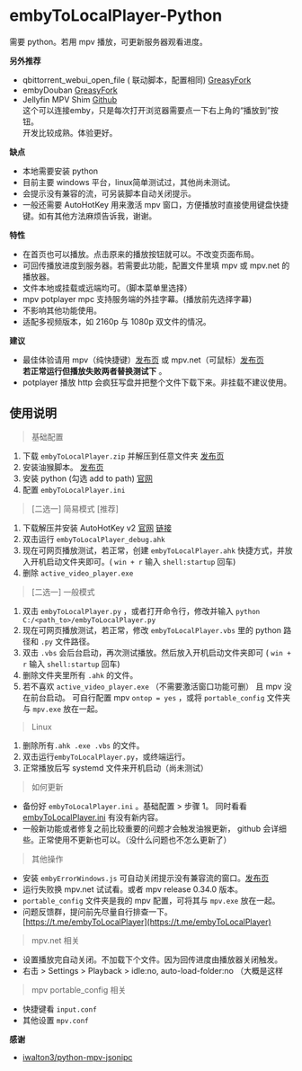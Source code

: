 # embyToLocalPlayer-Python

需要 python。若用 mpv 播放，可更新服务器观看进度。

**另外推荐**

* qbittorrent\_webui\_open_file (
  联动脚本，配置相同) [GreasyFork](https://greasyfork.org/zh-CN/scripts/450015-qbittorrent-webui-open-file?locale_override=1)
* embyDouban [GreasyFork](https://greasyfork.org/zh-CN/scripts/449894-embydouban?locale_override=1)
* Jellyfin MPV Shim [Github](https://github.com/jellyfin/jellyfin-mpv-shim)  
  这个可以连接emby，只是每次打开浏览器需要点一下右上角的“播放到”按钮。  
  开发比较成熟。体验更好。

**缺点**

* 本地需要安装 python
* 目前主要 windows 平台，linux简单测试过，其他尚未测试。
* 会提示没有兼容的流，可另装脚本自动关闭提示。
* 一般还需要 AutoHotKey 用来激活 mpv 窗口，方便播放时直接使用键盘快捷键。如有其他方法麻烦告诉我，谢谢。

**特性**

* 在首页也可以播放。点击原来的播放按钮就可以。不改变页面布局。
* 可回传播放进度到服务器。若需要此功能，配置文件里填 mpv 或 mpv.net 的播放器。
* 文件本地或挂载或远端均可。（脚本菜单里选择）
* mpv potplayer mpc 支持服务端的外挂字幕。(播放前先选择字幕)
* 不影响其他功能使用。
* 适配多视频版本，如 2160p 与 1080p 双文件的情况。

**建议**

* 最佳体验请用 mpv（纯快捷键）[发布页](https://sourceforge.net/projects/mpv-player-windows/files/release/) 或
  mpv.net（可鼠标）[发布页](https://github.com/stax76/mpv.net/releases)  
  **若正常运行但播放失败两者替换测试下** 。
* potplayer 播放 http 会疯狂写盘并把整个文件下载下来。非挂载不建议使用。

## 使用说明

> 基础配置

1. 下载 `embyToLocalPlayer.zip` 并解压到任意文件夹 [发布页](https://github.com/kjtsune/embyToLocalPlayer/releases)
2. 安装油猴脚本。 [发布页](https://greasyfork.org/zh-CN/scripts/448648-embytolocalplayer?locale_override=1)
3. 安装 python (勾选 add to path) [官网](https://www.python.org/downloads/)
4. 配置 `embyToLocalPlayer.ini`

> [二选一] 简易模式 [推荐]

1. 下载解压并安装 AutoHotKey v2 [官网](https://www.autohotkey.com/) [链接](https://www.autohotkey.com/download/ahk-v2.zip)
2. 双击运行 `embyToLocalPlayer_debug.ahk`
3. 现在可网页播放测试，若正常，创建 `embyToLocalPlayer.ahk` 快捷方式，并放入开机启动文件夹即可。( `win + r` 输入 `shell:startup` 回车)
4. 删除 `active_video_player.exe`

> [二选一] 一般模式

1. 双击 `embyToLocalPlayer.py` ，或者打开命令行，修改并输入 `python C:/<path_to>/embyToLocalPlayer.py`
2. 现在可网页播放测试，若正常，修改 `embyToLocalPlayer.vbs` 里的 python 路径和 `.py` 文件路径。
3. 双击 `.vbs` 会后台启动，再次测试播放。然后放入开机启动文件夹即可 ( `win + r` 输入 `shell:startup` 回车)
4. 删除文件夹里所有 `.ahk` 的文件。
5. 若不喜欢 `active_video_player.exe` （不需要激活窗口功能可删） 且 mpv 没在前台启动。 可自行配置 mpv `ontop = yes` ，或将 `portable_config`
   文件夹与 `mpv.exe` 放在一起。

> Linux

1. 删除所有`.ahk .exe .vbs` 的文件。
2. 双击运行`embyToLocalPlayer.py`，或终端运行。
3. 正常播放后写 systemd 文件来开机启动（尚未测试）

> 如何更新

* 备份好 `embyToLocalPlayer.ini` 。基础配置 > 步骤 1。
  同时看看 [embyToLocalPlayer.ini](https://github.com/kjtsune/embyToLocalPlayer/blob/main/embyToLocalPlayer.ini) 有没有新内容。
* 一般新功能或者修复之前比较重要的问题才会触发油猴更新， github 会详细些。正常使用不更新也可以。（没什么问题也不怎么更新了）

> 其他操作

* 安装 `embyErrorWindows.js`
  可自动关闭提示没有兼容流的窗口。[发布页](https://greasyfork.org/zh-CN/scripts/448629-embyerrorwindows?locale_override=1)
* 运行失败换 mpv.net 试试看。或者 mpv release 0.34.0 版本。
* `portable_config` 文件夹是我的 mpv 配置，可将其与 `mpv.exe` 放在一起。
* 问题反馈群，提问前先尽量自行排查一下。[https://t.me/embyToLocalPlayer](https://t.me/embyToLocalPlayer)

> mpv.net 相关

* 设置播放完自动关闭。不加载下个文件。因为回传进度由播放器关闭触发。
* 右击 > Settings > Playback > idle:no, auto-load-folder:no （大概是这样

> mpv portable_config 相关

* 快捷键看 `input.conf`
* 其他设置 `mpv.conf`

**感谢**

* [iwalton3/python-mpv-jsonipc](https://github.com/iwalton3/python-mpv-jsonipc)